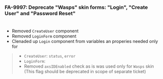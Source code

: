 ### FA-9997: Deprecate "Wasps" skin forms: "Login", "Create User" and "Password Reset"
#
- Removed `CreateUser` component
- Removed `LoginForm` component
- Clenaded up `Login` component from variables an properies needed only for 
>- `CreateUser`: `status`, `error`
>- `LoginForm`:
>- Removed `axsIDEnabled` check as is was used only for `Wasps` skin (This flag should be deprecated in scope of separate ticket)
